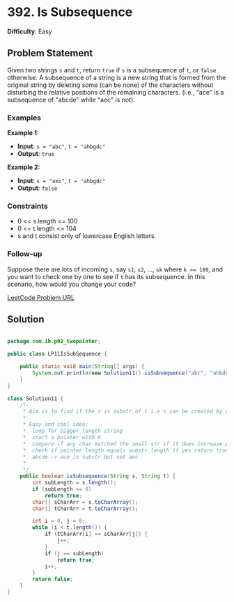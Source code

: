 # 392. Is Subsequence

**Difficulty**: Easy

## Problem Statement
Given two strings `s` and `t`, return `true` if `s` is a subsequence of `t`, or `false` otherwise. A subsequence of a string is a new string that is formed from the original string by deleting some (can be none) of the characters without disturbing the relative positions of the remaining characters. (i.e., "ace" is a subsequence of "abcde" while "aec" is not).

### Examples

**Example 1:**
- **Input**: `s = "abc"`, `t = "ahbgdc"`
- **Output**: `true`

**Example 2:**
- **Input**: `s = "axc"`, `t = "ahbgdc"`
- **Output**: `false`

### Constraints
- 0 <= s.length <= 100
- 0 <= t.length <= 104
- s and t consist only of lowercase English letters.

### Follow-up
Suppose there are lots of incoming `s`, say `s1`, `s2`, ..., `sk` where `k >= 109`, and you want to check one by one to see if `t` has its subsequence. In this scenario, how would you change your code?

[LeetCode Problem URL](https://leetcode.com/problems/is-subsequence/)

## Solution

```java

package com.ib.p02_twopointer;

public class LP11IsSubSequence {

	public static void main(String[] args) {
		System.out.println(new Solution11().isSubsequence("abc", "ahbdc"));
	}
}

class Solution11 {
	/*-
	 * Aim is to find if the s is substr of t i.e s can be created by deleting any or non char of t
	 * 
	 * Easy and cool idea:
	 * 	loop for bigger length string
	 * 	start a pointer with 0
	 *  compare if any char matched the small str if it does increase pointer...
	 *  check if pointer length equals substr length if yes return true.
	 *  abcde -> ace is substr but not aec
	 * 
	 */
	public boolean isSubsequence(String s, String t) {
		int subLength = s.length();
		if (subLength <= 0)
			return true;
		char[] sCharArr = s.toCharArray();
		char[] tCharArr = t.toCharArray();

		int i = 0, j = 0;
		while (i < t.length()) {
			if (tCharArr[i] == sCharArr[j]) {
				j++;
			}
			if (j == subLength)
				return true;
			i++;
		}
		return false;
	}
}